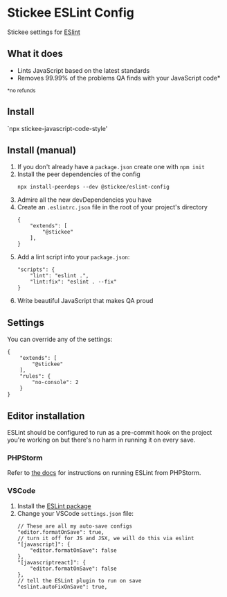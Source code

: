 # Stickee ESLint Config

Stickee settings for [ESlint](https://eslint.org/)

## What it does

- Lints JavaScript based on the latest standards
- Removes 99.99% of the problems QA finds with your JavaScript code*

<small>*no refunds</small>

## Install

`npx stickee-javascript-code-style'

## Install (manual)

1. If you don't already have a `package.json` create one with `npm init`
2. Install the peer dependencies of the config
    ```
    npx install-peerdeps --dev @stickee/eslint-config
    ```
3. Admire all the new devDependencies you have
4. Create an `.eslintrc.json` file in the root of your project's directory
    ```
    {
        "extends": [
            "@stickee"
        ],
    }
    ```
5. Add a lint script into your `package.json`:
    ```
    "scripts": {
        "lint": "eslint .",
        "lint:fix": "eslint . --fix"
    }
    ```
6. Write beautiful JavaScript that makes QA proud

## Settings

You can override any of the settings:

```
{
    "extends": [
        "@stickee"
    ],
    "rules": {
        "no-console": 2
    }
}
```

## Editor installation

ESLint should be configured to run as a pre-commit hook on the project you're working on but there's no harm in running it on every save.

### PHPStorm

Refer to [the docs](https://www.jetbrains.com/help/phpstorm/eslint.html) for instructions on running ESLint from PHPStorm.

### VSCode

1. Install the [ESLint package](https://marketplace.visualstudio.com/items?itemName=dbaeumer.vscode-eslint)
2. Change your VSCode `settings.json` file:
    ```
    // These are all my auto-save configs
    "editor.formatOnSave": true,
    // turn it off for JS and JSX, we will do this via eslint
    "[javascript]": {
        "editor.formatOnSave": false
    },
    "[javascriptreact]": {
        "editor.formatOnSave": false
    },
    // tell the ESLint plugin to run on save
    "eslint.autoFixOnSave": true,
    ```
